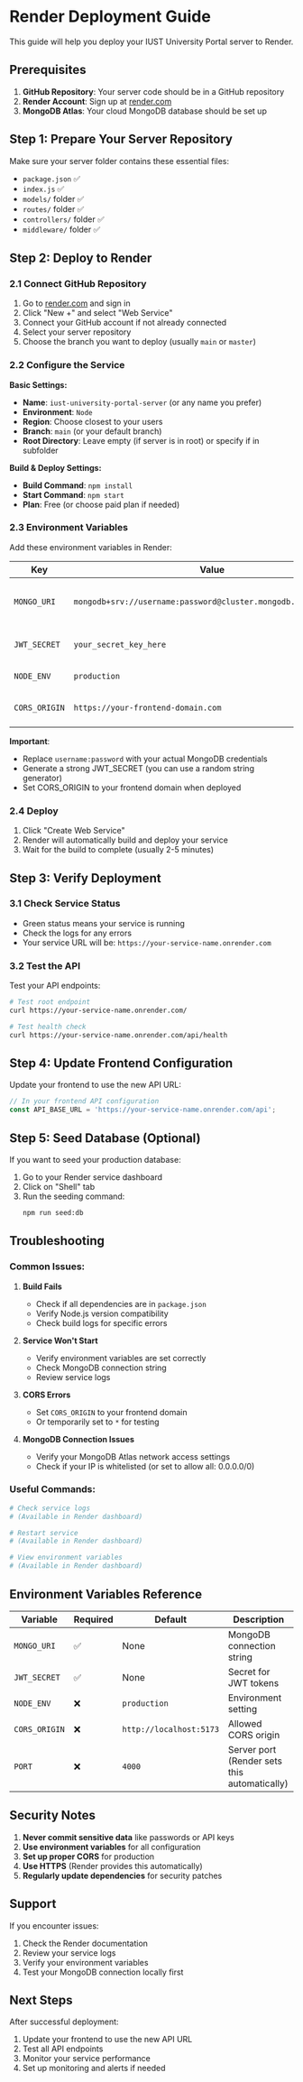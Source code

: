 # Render Deployment Guide

This guide will help you deploy your IUST University Portal server to Render.

## Prerequisites

1. **GitHub Repository**: Your server code should be in a GitHub repository
2. **Render Account**: Sign up at [render.com](https://render.com)
3. **MongoDB Atlas**: Your cloud MongoDB database should be set up

## Step 1: Prepare Your Server Repository

Make sure your server folder contains these essential files:
- `package.json` ✅
- `index.js` ✅
- `models/` folder ✅
- `routes/` folder ✅
- `controllers/` folder ✅
- `middleware/` folder ✅

## Step 2: Deploy to Render

### 2.1 Connect GitHub Repository

1. Go to [render.com](https://render.com) and sign in
2. Click "New +" and select "Web Service"
3. Connect your GitHub account if not already connected
4. Select your server repository
5. Choose the branch you want to deploy (usually `main` or `master`)

### 2.2 Configure the Service

**Basic Settings:**
- **Name**: `iust-university-portal-server` (or any name you prefer)
- **Environment**: `Node`
- **Region**: Choose closest to your users
- **Branch**: `main` (or your default branch)
- **Root Directory**: Leave empty (if server is in root) or specify if in subfolder

**Build & Deploy Settings:**
- **Build Command**: `npm install`
- **Start Command**: `npm start`
- **Plan**: Free (or choose paid plan if needed)

### 2.3 Environment Variables

Add these environment variables in Render:

| Key | Value | Description |
|-----|-------|-------------|
| `MONGO_URI` | `mongodb+srv://username:password@cluster.mongodb.net/database` | Your MongoDB connection string |
| `JWT_SECRET` | `your_secret_key_here` | A random string for JWT tokens |
| `NODE_ENV` | `production` | Environment setting |
| `CORS_ORIGIN` | `https://your-frontend-domain.com` | Your frontend URL (or `*` for development) |

**Important**: 
- Replace `username:password` with your actual MongoDB credentials
- Generate a strong JWT_SECRET (you can use a random string generator)
- Set CORS_ORIGIN to your frontend domain when deployed

### 2.4 Deploy

1. Click "Create Web Service"
2. Render will automatically build and deploy your service
3. Wait for the build to complete (usually 2-5 minutes)

## Step 3: Verify Deployment

### 3.1 Check Service Status

- Green status means your service is running
- Check the logs for any errors
- Your service URL will be: `https://your-service-name.onrender.com`

### 3.2 Test the API

Test your API endpoints:
```bash
# Test root endpoint
curl https://your-service-name.onrender.com/

# Test health check
curl https://your-service-name.onrender.com/api/health
```

## Step 4: Update Frontend Configuration

Update your frontend to use the new API URL:

```typescript
// In your frontend API configuration
const API_BASE_URL = 'https://your-service-name.onrender.com/api';
```

## Step 5: Seed Database (Optional)

If you want to seed your production database:

1. Go to your Render service dashboard
2. Click on "Shell" tab
3. Run the seeding command:
   ```bash
   npm run seed:db
   ```

## Troubleshooting

### Common Issues:

1. **Build Fails**
   - Check if all dependencies are in `package.json`
   - Verify Node.js version compatibility
   - Check build logs for specific errors

2. **Service Won't Start**
   - Verify environment variables are set correctly
   - Check MongoDB connection string
   - Review service logs

3. **CORS Errors**
   - Set `CORS_ORIGIN` to your frontend domain
   - Or temporarily set to `*` for testing

4. **MongoDB Connection Issues**
   - Verify your MongoDB Atlas network access settings
   - Check if your IP is whitelisted (or set to allow all: 0.0.0.0/0)

### Useful Commands:

```bash
# Check service logs
# (Available in Render dashboard)

# Restart service
# (Available in Render dashboard)

# View environment variables
# (Available in Render dashboard)
```

## Environment Variables Reference

| Variable | Required | Default | Description |
|----------|----------|---------|-------------|
| `MONGO_URI` | ✅ | None | MongoDB connection string |
| `JWT_SECRET` | ✅ | None | Secret for JWT tokens |
| `NODE_ENV` | ❌ | `production` | Environment setting |
| `CORS_ORIGIN` | ❌ | `http://localhost:5173` | Allowed CORS origin |
| `PORT` | ❌ | `4000` | Server port (Render sets this automatically) |

## Security Notes

1. **Never commit sensitive data** like passwords or API keys
2. **Use environment variables** for all configuration
3. **Set up proper CORS** for production
4. **Use HTTPS** (Render provides this automatically)
5. **Regularly update dependencies** for security patches

## Support

If you encounter issues:
1. Check the Render documentation
2. Review your service logs
3. Verify your environment variables
4. Test your MongoDB connection locally first

## Next Steps

After successful deployment:
1. Update your frontend to use the new API URL
2. Test all API endpoints
3. Monitor your service performance
4. Set up monitoring and alerts if needed

